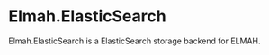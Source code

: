 Elmah.ElasticSearch
===================

Elmah.ElasticSearch is a ElasticSearch storage backend for ELMAH.
